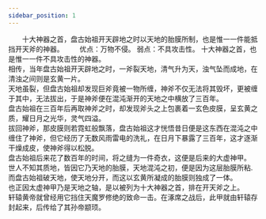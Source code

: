 ```yaml
---
sidebar_position: 1
---
```


　　十大神器之首，盘古始祖开天辟地之时以天地的胎膜所制，也是惟一一件能抵挡开天斧的神器。
　　优点：万物不侵。
    弱点：不具攻击性。
十大神器之首，也是惟一一件不具攻击性的神器。  
相传，当年盘古始祖开天辟地之时，一斧裂天地，清气升为天，浊气坠而成地，在清浊之间则是玄黄一片。  
天地虽裂，但盘古始祖却发现巨斧竟被一物所缠，神斧不仅无法将其毁坏，更被缠于其中，无法拔出，于是神斧便在混沌渐开的天地之中横放了三百年。  
盘古始祖在三百年后再取神斧之时，却发现斧头之上包裹着一玄色皮膜，呈玄黄之质，耀日月之光华，灵气四溢。  
拔回神斧，那皮膜则若霓虹般飘落，盘古始祖这才恍悟昔日便是这东西在混沌之中缠住了神斧，但它经历了无数风雨雷电的洗礼，在日月下暴露了三百年，这才逐渐干燥成皮，使神斧得以松脱。  
盘古始祖后来花了数百年的时间，将之缝为一件奇衣，这便是后来的大虚神甲。  
世人不知其质地，皆因它乃天地的胎膜，天地混沌之初，便是因为这层胎膜所粘.而盘古始祖破天地，使天地分开，而这以玄黄所凝成的胎膜则独成了一体。  
也正因太虚神甲乃是天地之轴，是以被列为十大神器之首，排在开天斧之上。  
轩辕黄帝就曾经用它挡住天魔罗修绝的致命一击。在涿席之战后，此甲就由轩辕存封起来，后传给了其孙帝颛顼。